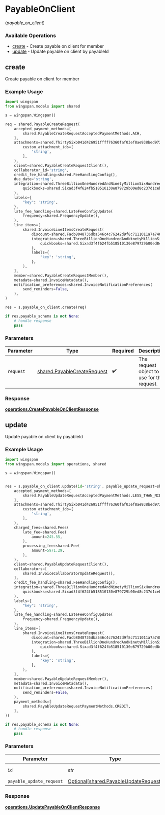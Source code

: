 # PayableOnClient
(*payable_on_client*)

### Available Operations

* [create](#create) - Create payable on client for member
* [update](#update) - Update payable on client by payableId

## create

Create payable on client for member

### Example Usage

```python
import wingspan
from wingspan.models import shared

s = wingspan.Wingspan()

req = shared.PayableCreateRequest(
    accepted_payment_methods=[
        shared.PayableCreateRequestAcceptedPaymentMethods.ACH,
    ],
    attachments=shared.ThirtySixb041d426951ffff76360faf03ef8ae938bed9739e6ad9f51acb982782296a2(
        custom_attachment_ids=[
            'string',
        ],
    ),
    client=shared.PayableCreateRequestClient(),
    collaborator_id='string',
    credit_fee_handling=shared.FeeHandlingConfig(),
    due_date='string',
    integration=shared.ThreeBillionOneHundredAndNinetyMillionSixHundredAndEightyFiveThousandEightHundredAndThirtyTwoa4970525ea5b0803efff0b36a0202062e1fd8a0bc187acbe156461(
        quickbooks=shared.Sixad3f4f624fb518510130e879729b00ed8c237d1cebc5477abf34ac340a6424d(),
    ),
    labels={
        "key": 'string',
    },
    late_fee_handling=shared.LateFeeConfigUpdate(
        frequency=shared.FrequencyUpdate(),
    ),
    line_items=[
        shared.InvoiceLineItemsCreateRequest(
            discount=shared.Facb8048736dba546c4c76242d9f8c7111011a7a7483528f37d80226698a1f2b(),
            integration=shared.ThreeBillionOneHundredAndNinetyMillionSixHundredAndEightyFiveThousandEightHundredAndThirtyTwoa4970525ea5b0803efff0b36a0202062e1fd8a0bc187acbe156461(
                quickbooks=shared.Sixad3f4f624fb518510130e879729b00ed8c237d1cebc5477abf34ac340a6424d(),
            ),
            labels={
                "key": 'string',
            },
        ),
    ],
    member=shared.PayableCreateRequestMember(),
    metadata=shared.InvoiceMetadata(),
    notification_preferences=shared.InvoiceNotificationPreferences(
        send_reminders=False,
    ),
)

res = s.payable_on_client.create(req)

if res.payable_schema is not None:
    # handle response
    pass
```

### Parameters

| Parameter                                                                  | Type                                                                       | Required                                                                   | Description                                                                |
| -------------------------------------------------------------------------- | -------------------------------------------------------------------------- | -------------------------------------------------------------------------- | -------------------------------------------------------------------------- |
| `request`                                                                  | [shared.PayableCreateRequest](../../models/shared/payablecreaterequest.md) | :heavy_check_mark:                                                         | The request object to use for the request.                                 |


### Response

**[operations.CreatePayableOnClientResponse](../../models/operations/createpayableonclientresponse.md)**


## update

Update payable on client by payableId

### Example Usage

```python
import wingspan
from wingspan.models import operations, shared

s = wingspan.Wingspan()


res = s.payable_on_client.update(id='string', payable_update_request=shared.PayableUpdateRequest(
    accepted_payment_methods=[
        shared.PayableUpdateRequestAcceptedPaymentMethods.LESS_THAN_NIL_GREATER_THAN_,
    ],
    attachments=shared.ThirtySixb041d426951ffff76360faf03ef8ae938bed9739e6ad9f51acb982782296a2(
        custom_attachment_ids=[
            'string',
        ],
    ),
    charged_fees=shared.Fees(
        late_fee=shared.Fee(
            amount=245.55,
        ),
        processing_fee=shared.Fee(
            amount=5971.29,
        ),
    ),
    client=shared.PayableUpdateRequestClient(),
    collaborators=[
        shared.InvoiceCollaboratorUpdateRequest(),
    ],
    credit_fee_handling=shared.FeeHandlingConfig(),
    integration=shared.ThreeBillionOneHundredAndNinetyMillionSixHundredAndEightyFiveThousandEightHundredAndThirtyTwoa4970525ea5b0803efff0b36a0202062e1fd8a0bc187acbe156461(
        quickbooks=shared.Sixad3f4f624fb518510130e879729b00ed8c237d1cebc5477abf34ac340a6424d(),
    ),
    labels={
        "key": 'string',
    },
    late_fee_handling=shared.LateFeeConfigUpdate(
        frequency=shared.FrequencyUpdate(),
    ),
    line_items=[
        shared.InvoiceLineItemsCreateRequest(
            discount=shared.Facb8048736dba546c4c76242d9f8c7111011a7a7483528f37d80226698a1f2b(),
            integration=shared.ThreeBillionOneHundredAndNinetyMillionSixHundredAndEightyFiveThousandEightHundredAndThirtyTwoa4970525ea5b0803efff0b36a0202062e1fd8a0bc187acbe156461(
                quickbooks=shared.Sixad3f4f624fb518510130e879729b00ed8c237d1cebc5477abf34ac340a6424d(),
            ),
            labels={
                "key": 'string',
            },
        ),
    ],
    member=shared.PayableUpdateRequestMember(),
    metadata=shared.InvoiceMetadata(),
    notification_preferences=shared.InvoiceNotificationPreferences(
        send_reminders=False,
    ),
    payment_methods=[
        shared.PayableUpdateRequestPaymentMethods.CREDIT,
    ],
))

if res.payable_schema is not None:
    # handle response
    pass
```

### Parameters

| Parameter                                                                            | Type                                                                                 | Required                                                                             | Description                                                                          |
| ------------------------------------------------------------------------------------ | ------------------------------------------------------------------------------------ | ------------------------------------------------------------------------------------ | ------------------------------------------------------------------------------------ |
| `id`                                                                                 | *str*                                                                                | :heavy_check_mark:                                                                   | Unique identifier                                                                    |
| `payable_update_request`                                                             | [Optional[shared.PayableUpdateRequest]](../../models/shared/payableupdaterequest.md) | :heavy_minus_sign:                                                                   | N/A                                                                                  |


### Response

**[operations.UpdatePayableOnClientResponse](../../models/operations/updatepayableonclientresponse.md)**

